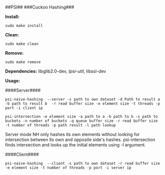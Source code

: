 ##PSI##
###Cuckoo Hashing###

__Install:__ 
```
sudo make install
```

__Clean:__ 
```
sudo make clean
```

__Remove:__ 
```
sudo make remove
```

__Dependencies:__ libglib2.0-dev, _lpsi-util_, libssl-dev

__Usage:__ 

####Server####
```
psi-naive-hashing  --server -s path to own dataset -d Path to result a -b path to result b  -r read buffer size -e element size -t threads -p port -i client ip
```
```
psi-intersection -e element size -a path to a -b path to b -s path to buckets -n number of buckets -q queue buffer size -r read buffer size -t number of threads -p path result -l path lookup
```
Server mode NH only hashes its own elements without looking for intersection between its own and opposite side's hashes. 
psi-intersection finds intersection and looks up the initial elements using -l argument.

####Client####
```
psi-naive-hashing  --client -s path to own dataset -r read buffer size -e element size -t number of threads -p port -i server ip
```
